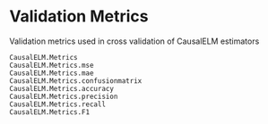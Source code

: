 # Validation Metrics
Validation metrics used in cross validation of CausalELM estimators

```@docs
CausalELM.Metrics
CausalELM.Metrics.mse
CausalELM.Metrics.mae
CausalELM.Metrics.confusionmatrix
CausalELM.Metrics.accuracy
CausalELM.Metrics.precision
CausalELM.Metrics.recall
CausalELM.Metrics.F1
```